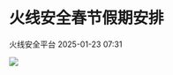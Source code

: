 #  火线安全春节假期安排   
 火线安全平台   2025-01-23 07:31  
  
![](https://mmbiz.qpic.cn/mmbiz_png/MibgS41eXiaJ8xrLZ7hdLZHNJIXRuECq1YarrAibG9CbWqTqicToyhE3AZAKXaOZqE5ZT4OcqcHLbhO4UOu8CSlgvQ/640?wx_fmt=png&from=appmsg "")  
  
